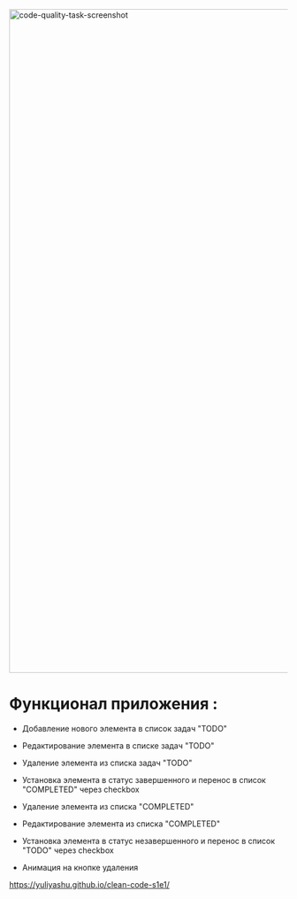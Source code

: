 <img width="1199" alt="code-quality-task-screenshot" src="https://user-images.githubusercontent.com/8201843/113413843-4080fb80-93c4-11eb-9f20-15e4b4c1e430.png">

# Функционал приложения :

  - Добавление нового элемента в список задач "TODO"
  - Редактирование элемента в списке задач "TODO"
  - Удаление элемента из списка задач "TODO"
  - Установка элемента в статус завершенного и перенос в список "COMPLETED" через checkbox

  - Удаление элемента из списка "COMPLETED"
  - Редактирование элемента из списка "COMPLETED"
  - Установка элемента в статус незавершенного и перенос в список "TODO" через checkbox
  - Анимация на кнопке удаления

https://yuliyashu.github.io/clean-code-s1e1/
